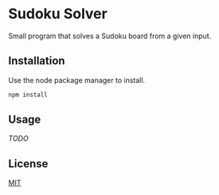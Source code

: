 # Sudoku Solver
Small program that solves a Sudoku board from a given input.

## Installation
Use the node package manager to install.

```bash
npm install
```
## Usage
_TODO_

## License
[MIT](https://choosealicense.com/licenses/mit/)  